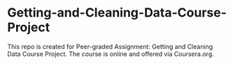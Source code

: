 # Getting-and-Cleaning-Data-Course-Project
This repo is created for Peer-graded Assignment: Getting and Cleaning Data Course Project. The course is online and offered via Coursera.org. 
